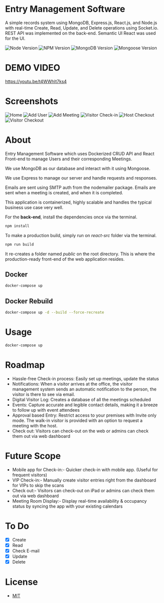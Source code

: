 # Entry Management Software

A simple records system using MongoDB, Express.js, React.js, and Node.js with real-time Create, Read, Update, and Delete operations using Socket.io. REST API was implemented on the back-end. Semantic UI React was used for the UI.

![Node Version](https://img.shields.io/badge/node-v6.11.0-yellowgreen.svg)
![NPM Version](https://img.shields.io/badge/npm-v3.10.10-blue.svg)
![MongoDB Version](https://img.shields.io/badge/mongodb-v3.4.2-blue.svg)
![Mongoose Version](https://img.shields.io/badge/mongoose-v4.10.8-blue.svg)

# DEMO VIDEO
https://youtu.be/t4WWhlt7ks4

# Screenshots
![Home](home.png)
![Add User](add_user.png)
![Add Meeting](add_meeting.png)
![Visitor Check-in](visitor_checkin.jpeg)
![Host Checkout](host_checkout.jpeg)
![Visitor Checkout](visitor_checkout.jpeg)

# About
Entry Management Software which uses  Dockerized CRUD API and React Front-end to manage Users and their corresponding Meetings. 

We use MongoDB as our database and interact with it using Mongoose. 

We use Express to manage our server and handle requests and responses. 

Emails are sent using SMTP auth from the nodemailer package. Emails are sent when a meeting is created, and when it is completed.

This application is containerized, highly scalable and handles the typical business use case very well.

For the **back-end**, install the dependencies once via the terminal.
```bash
npm install
```

To make a production build, simply run on *react-src* folder via the terminal.
```bash
npm run build
```

It re-creates a folder named *public* on the root directory. This is where the production-ready front-end of the web application resides.

## Docker
```bash
docker-compose up
```

## Docker Rebuild
```bash
docker-compose up -d --build --force-recreate
```
# Usage
```bash
docker-compose up
```

# Roadmap
* Hassle-free Check-in process: Easily set up meetings, update the status
* Notifications: When a visitor arrives at the office, the visitor management system sends an automatic notification to the person, the visitor is there to see via email.
* Digital Visitor Log: Creates a database of all the meetings scheduled
* Events: Capture accurate and legible contact details, making it a breeze to follow up with event attendees
* Approval based Entry: Restrict access to your premises with Invite only mode. The walk-in visitor is provided with an option to request a meeting with the host. 
* Check out: Visitors can check-out on the web or admins can check them out via web dashboard

# Future Scope
* Mobile app for Check-in:- 
  Quicker check-in with mobile app. (Useful for frequent visitors)
* VIP Check-in:-
Manually create visitor entries right from the dashboard for VIPs to skip the scans
* Check out:-
  Visitors can check-out on iPad or admins can check them out via web dashboard
* Meeting Room Display:- 
Display real-time availability & occupancy status by syncing the app with your existing calendars

# To Do

- [x] Create
- [x] Read
- [x] Check E-mail
- [x] Update
- [x] Delete

# License
* [MIT](LICENSE)
